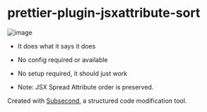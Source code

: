 # prettier-plugin-jsxattribute-sort

![image](https://user-images.githubusercontent.com/8623409/196309774-4afbc8c5-64a1-47ba-ba1e-e87283bb9ee0.png)

- It does what it says it does
- No config required or available
- No setup required, it should just work

- Note: JSX Spread Attribute order is preserved. 

Created with [Subsecond](https://github.com/Subsecond-LLC/Subsecond), a structured code modification tool.
